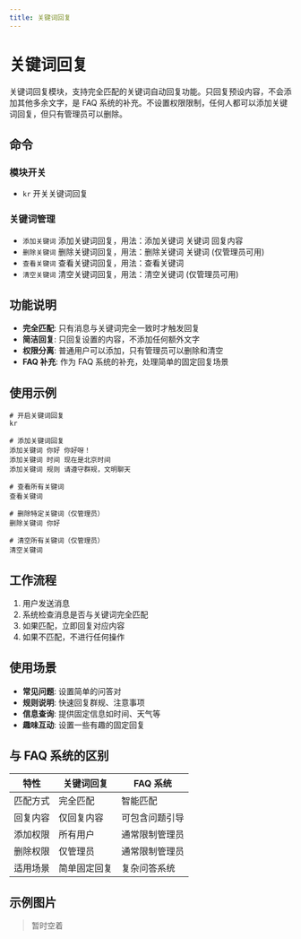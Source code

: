 ```yaml
---
title: 关键词回复
---
```


# 关键词回复

关键词回复模块，支持完全匹配的关键词自动回复功能。只回复预设内容，不会添加其他多余文字，是 FAQ 系统的补充。不设置权限限制，任何人都可以添加关键词回复，但只有管理员可以删除。

## 命令

### 模块开关

- `kr` 开关关键词回复

### 关键词管理

- `添加关键词` 添加关键词回复，用法：添加关键词 关键词 回复内容
- `删除关键词` 删除关键词回复，用法：删除关键词 关键词 (仅管理员可用)
- `查看关键词` 查看关键词回复，用法：查看关键词
- `清空关键词` 清空关键词回复，用法：清空关键词 (仅管理员可用)

## 功能说明

- **完全匹配**: 只有消息与关键词完全一致时才触发回复
- **简洁回复**: 只回复设置的内容，不添加任何额外文字
- **权限分离**: 普通用户可以添加，只有管理员可以删除和清空
- **FAQ 补充**: 作为 FAQ 系统的补充，处理简单的固定回复场景

## 使用示例

```
# 开启关键词回复
kr

# 添加关键词回复
添加关键词 你好 你好呀！
添加关键词 时间 现在是北京时间
添加关键词 规则 请遵守群规，文明聊天

# 查看所有关键词
查看关键词

# 删除特定关键词（仅管理员）
删除关键词 你好

# 清空所有关键词（仅管理员）
清空关键词
```

## 工作流程

1. 用户发送消息
2. 系统检查消息是否与关键词完全匹配
3. 如果匹配，立即回复对应内容
4. 如果不匹配，不进行任何操作

## 使用场景

- **常见问题**: 设置简单的问答对
- **规则说明**: 快速回复群规、注意事项
- **信息查询**: 提供固定信息如时间、天气等
- **趣味互动**: 设置一些有趣的固定回复

## 与 FAQ 系统的区别

| 特性     | 关键词回复   | FAQ 系统       |
| -------- | ------------ | -------------- |
| 匹配方式 | 完全匹配     | 智能匹配       |
| 回复内容 | 仅回复内容   | 可包含问题引导 |
| 添加权限 | 所有用户     | 通常限制管理员 |
| 删除权限 | 仅管理员     | 通常限制管理员 |
| 适用场景 | 简单固定回复 | 复杂问答系统   |

## 示例图片

> 暂时空着
